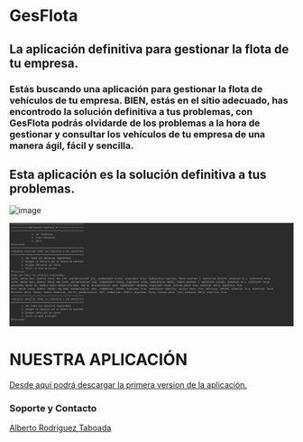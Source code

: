 # **GesFlota**
## La aplicación definitiva para gestionar la flota de tu empresa.

### Estás buscando una aplicación para gestionar la flota de vehículos de tu empresa. BIEN, estás en el sitio adecuado, has encontrodo la solución definitiva a tus problemas, con GesFlota podrás olvidarde de los problemas a la hora de gestionar y consultar los vehículos de tu empresa de una manera ágil, fácil y sencilla. 
## Esta aplicación es la solución definitiva a tus problemas.
![image](images/cars-parked-on-road.pequeña.jpg)

![image](images/menu_aplicacion.png)

# NUESTRA APLICACIÓN
[Desde aquí podrá descargar la primera version de la aplicación.](https://github.com/albertrodtab/GesFlota)

[comment]: <> (```)
[comment]: <> (/*```markdown)
[comment]: <> (Syntax highlighted code block)
[comment]: <> (# Header 1 adfasdga)
[comment]: <> (## Header 2)
[comment]: <> (### Header 3)
[comment]: <> (- Bulleted)
[comment]: <> (- List)
[comment]: <> (1. Numbered)
[comment]: <> (2. List)
[comment]: <> (**Bold** and _Italic_ and `Code` text)
[comment]: <> ([Link]&#40;url&#41; and ![Image]&#40;src&#41;)
[comment]: <> (```)
[comment]: <> (For more details see [GitHub Flavored Markdown]&#40;https://guides.github.com/features/mastering-markdown/&#41;.)
[comment]: <> (### Jekyll Themes)
[comment]: <> (Your Pages site will use the layout and styles from the Jekyll theme you have selected in your [repository settings]&#40;https://github.com/albertrodtab/GesFlota/settings/pages&#41;. The name of this theme is saved in the Jekyll `_config.yml` configuration file.)
### Soporte y Contacto
[Alberto Rodríguez Taboada](https://github.com/albertrodtab)

[comment]: <> (Having trouble with Pages? Check out our [documentation]&#40;https://docs.github.com/categories/github-pages-basics/&#41; or [contact support]&#40;https://support.github.com/contact&#41; and we’ll help you sort it out.)


